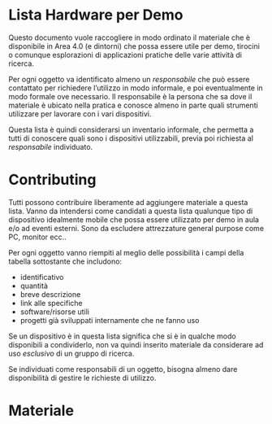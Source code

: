 # Lista Hardware per Demo
Questo documento vuole raccogliere in modo ordinato il materiale che è disponibile in Area 4.0 (e dintorni) che possa essere utile per demo, tirocini o comunque esplorazioni di applicazioni pratiche delle varie attività di ricerca.

Per ogni oggetto va identificato almeno un *responsabile* che può essere contattato per richiedere l’utilizzo in modo informale, e poi eventualmente in modo formale ove necessario.
Il responsabile è la persona che sa dove il materiale è ubicato nella pratica e conosce almeno in parte quali strumenti utilizzare per lavorare con i vari dispositivi.

Questa lista è quindi considerarsi un inventario informale, che permetta a tutti di conoscere quali sono i dispositivi utilizzabili, previa poi richiesta al *responsabile* individuato.

# Contributing

Tutti possono contribuire liberamente ad aggiungere materiale a questa lista.
Vanno da intendersi come candidati a questa lista qualunque tipo di dispositivo idealmente mobile che possa essere utilizzato per demo in aula e/o ad eventi esterni. 
Sono da escludere attrezzature general purpose come PC, monitor ecc..

Per ogni oggetto vanno riempiti al meglio delle possibilità i campi della tabella sottostante che includono: 
- identificativo
- quantità
- breve descrizione
- link alle specifiche
- software/risorse utili
- progetti già sviluppati internamente che ne fanno uso

Se un dispositivo è in questa lista significa che si è in qualche modo disponibili a condividerlo, non va quindi inserito materiale da considerare ad uso *esclusivo* di un gruppo di ricerca.

Se individuati come responsabili di un oggetto, bisogna almeno dare disponibilità di gestire le richieste di utilizzo.

# Materiale


